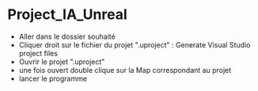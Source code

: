 # Project_IA_Unreal 

- Aller dans le dossier souhaité
- Cliquer droit sur le fichier du projet ".uproject" : Generate Visual Studio project files
- Ouvrir le projet ".uproject"
- une fois ouvert double clique sur la Map correspondant au projet
- lancer le programme
